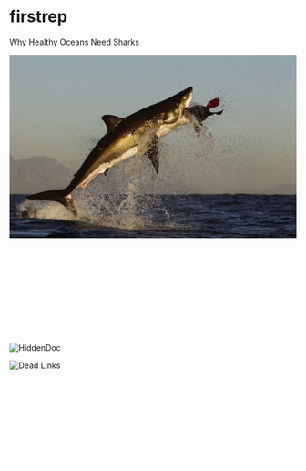﻿# firstrep

Why Healthy Oceans Need Sharks

![picture](Pic.jpg)

![Predators as Prey](Sharks.pdf)

![HiddenDoc](.travis.yml)

![Dead Links](check_dead_links)

![Python](Python.py)



